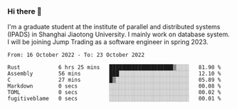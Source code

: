 ### Hi there 👋

I'm a graduate student at the institute of parallel and distributed systems (IPADS) in Shanghai Jiaotong University. I mainly work on database system. I will be joining Jump Trading as a software engineer in spring 2023.

<!--START_SECTION:waka-->

```text
From: 16 October 2022 - To: 23 October 2022

Rust            6 hrs 25 mins   ████████████████████▒░░░░   81.90 %
Assembly        56 mins         ███░░░░░░░░░░░░░░░░░░░░░░   12.10 %
C               27 mins         █▒░░░░░░░░░░░░░░░░░░░░░░░   05.89 %
Markdown        0 secs          ░░░░░░░░░░░░░░░░░░░░░░░░░   00.08 %
TOML            0 secs          ░░░░░░░░░░░░░░░░░░░░░░░░░   00.02 %
fugitiveblame   0 secs          ░░░░░░░░░░░░░░░░░░░░░░░░░   00.01 %
```

<!--END_SECTION:waka-->

<!--
**yqmmm/yqmmm** is a ✨ _special_ ✨ repository because its `README.md` (this file) appears on your GitHub profile.

Here are some ideas to get you started:

- 🔭 I’m currently working on ...
- 🌱 I’m currently learning ...
- 👯 I’m looking to collaborate on ...
- 🤔 I’m looking for help with ...
- 💬 Ask me about ...
- 📫 How to reach me: ...
- 😄 Pronouns: ...
- ⚡ Fun fact: ...
-->

